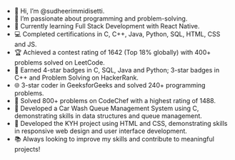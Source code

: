 - 👋 Hi, I’m @sudheerimmidisetti.
- 👀 I’m passionate about programming and problem-solving.
- 🌱 Currently learning Full Stack Development with React Native.
- 💻 Completed certifications in C, C++, Java, Python, SQL, HTML, CSS and JS.
- 🏆 Achieved a contest rating of 1642 (Top 18% globally) with 400+ problems solved on LeetCode.
- 🏅 Earned 4-star badges in C, SQL, Java and Python; 3-star badges in C++ and Problem Solving on HackerRank.
- 🌐 3-star coder in GeeksforGeeks and solved 240+ programming problems.
- 🏅 Solved 800+ problems on CodeChef with a highest rating of 1488.
- 🚗 Developed a Car Wash Queue Management System using C, demonstrating skills in data structures and queue management.
- 🏥 Developed the KYH project using HTML and CSS, demonstrating skills in responsive web design and user interface development.
- 📚 Always looking to improve my skills and contribute to meaningful projects!

<!---
sudheerimmidisetti/sudheerimmidisetti is a ✨ special ✨ repository because its `README.md` (this file) appears on your GitHub profile.
You can click the Preview link to take a look at your changes.
--->
